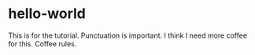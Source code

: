 # hello-world
This is for the tutorial. Punctuation is important.
I think I need more coffee for this. Coffee rules.
